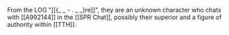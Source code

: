 
From the LOG "[[{_ _ _-_ _._ _ _}re]]", they are an unknown character who chats with [[A992144]] in the [[SPR Chat]], possibly their superior and a figure of authority within [[TTH]].